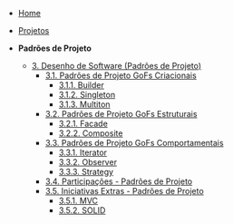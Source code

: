 <!-- docs/_sidebar.md -->

- [Home](/)
- [Projetos](Projetos/Projetos.md)

- **Padrões de Projeto**
  - [3. Desenho de Software (Padrões de Projeto)](PadroesDeProjeto/3.PadroesDeProjeto.md)
    - [3.1. Padrões de Projeto GoFs Criacionais](PadroesDeProjeto/3.1.GoFsCriacionais.md)
      - [3.1.1. Builder](PadroesDeProjeto/GofsCriacionais/builder.md)
      - [3.1.2. Singleton](PadroesDeProjeto/GofsCriacionais/singleton.md)
      - [3.1.3. Multiton](PadroesDeProjeto/GofsCriacionais/multiton.md)
    - [3.2. Padrões de Projeto GoFs Estruturais](PadroesDeProjeto/3.2.GoFsEstruturais.md)
      - [3.2.1. Facade](PadroesDeProjeto/3.2.1.Facade.md)
      - [3.2.2. Composite](PadroesDeProjeto/3.2.2.Composite.md)
    - [3.3. Padrões de Projeto GoFs Comportamentais](PadroesDeProjeto/3.3.GoFsComportamentais.md)
      - [3.3.1. Iterator](PadroesDeProjeto/3.3.1.Iterator.md)
      - [3.3.2. Observer](PadroesDeProjeto/3.3.2.Observer.md)
      - [3.3.3. Strategy](PadroesDeProjeto/3.3.3.Strategy.md)
    - [3.4. Participações - Padrões de Projeto](PadroesDeProjeto/3.4.ParticipacoesPadroes.md)
    - [3.5. Iniciativas Extras - Padrões de Projeto](PadroesDeProjeto/3.5.IniciativasExtras.md)
      - [3.5.1. MVC](PadroesDeProjeto/IniciativasExtras/mvc.md)
      - [3.5.2. SOLID](PadroesDeProjeto/IniciativasExtras/solid.md)
